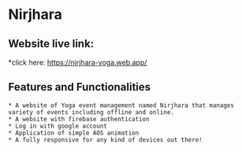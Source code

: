 # Nirjhara

## Website live link:
*click here: https://nirjhara-yoga.web.app/

## Features and Functionalities

    * A website of Yoga event management named Nirjhara that manages variety of events including offline and online.
    * A website with firebase authentication
    * Log in with google account
    * Application of simple AOS animation
    * A fully responsive for any kind of devices out there!